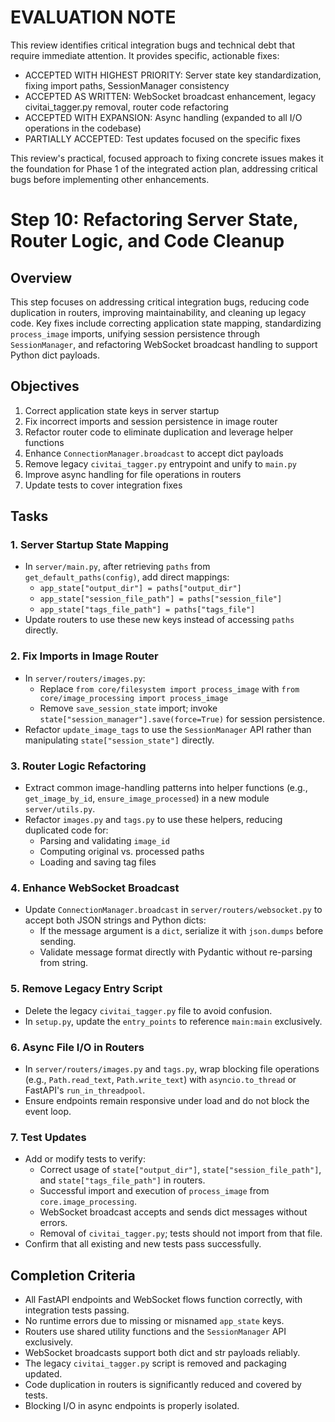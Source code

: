 # EVALUATION NOTE
This review identifies critical integration bugs and technical debt that require immediate attention. It provides specific, actionable fixes:
- ACCEPTED WITH HIGHEST PRIORITY: Server state key standardization, fixing import paths, SessionManager consistency
- ACCEPTED AS WRITTEN: WebSocket broadcast enhancement, legacy civitai_tagger.py removal, router code refactoring
- ACCEPTED WITH EXPANSION: Async handling (expanded to all I/O operations in the codebase)
- PARTIALLY ACCEPTED: Test updates focused on the specific fixes

This review's practical, focused approach to fixing concrete issues makes it the foundation for Phase 1 of the integrated action plan, addressing critical bugs before implementing other enhancements.

# Step 10: Refactoring Server State, Router Logic, and Code Cleanup

## Overview
This step focuses on addressing critical integration bugs, reducing code duplication in routers, improving maintainability, and cleaning up legacy code. Key fixes include correcting application state mapping, standardizing `process_image` imports, unifying session persistence through `SessionManager`, and refactoring WebSocket broadcast handling to support Python dict payloads.

## Objectives
1. Correct application state keys in server startup
2. Fix incorrect imports and session persistence in image router
3. Refactor router code to eliminate duplication and leverage helper functions
4. Enhance `ConnectionManager.broadcast` to accept dict payloads
5. Remove legacy `civitai_tagger.py` entrypoint and unify to `main.py`
6. Improve async handling for file operations in routers
7. Update tests to cover integration fixes

## Tasks

### 1. Server Startup State Mapping
- In `server/main.py`, after retrieving `paths` from `get_default_paths(config)`, add direct mappings:
  - `app_state["output_dir"] = paths["output_dir"]`
  - `app_state["session_file_path"] = paths["session_file"]`
  - `app_state["tags_file_path"] = paths["tags_file"]`
- Update routers to use these new keys instead of accessing `paths` directly.

### 2. Fix Imports in Image Router
- In `server/routers/images.py`:
  - Replace `from core/filesystem import process_image` with `from core/image_processing import process_image`
  - Remove `save_session_state` import; invoke `state["session_manager"].save(force=True)` for session persistence.
- Refactor `update_image_tags` to use the `SessionManager` API rather than manipulating `state["session_state"]` directly.

### 3. Router Logic Refactoring
- Extract common image-handling patterns into helper functions (e.g., `get_image_by_id`, `ensure_image_processed`) in a new module `server/utils.py`.
- Refactor `images.py` and `tags.py` to use these helpers, reducing duplicated code for:
  - Parsing and validating `image_id`
  - Computing original vs. processed paths
  - Loading and saving tag files

### 4. Enhance WebSocket Broadcast
- Update `ConnectionManager.broadcast` in `server/routers/websocket.py` to accept both JSON strings and Python dicts:
  - If the message argument is a `dict`, serialize it with `json.dumps` before sending.
  - Validate message format directly with Pydantic without re-parsing from string.

### 5. Remove Legacy Entry Script
- Delete the legacy `civitai_tagger.py` file to avoid confusion.
- In `setup.py`, update the `entry_points` to reference `main:main` exclusively.

### 6. Async File I/O in Routers
- In `server/routers/images.py` and `tags.py`, wrap blocking file operations (e.g., `Path.read_text`, `Path.write_text`) with `asyncio.to_thread` or FastAPI's `run_in_threadpool`.
- Ensure endpoints remain responsive under load and do not block the event loop.

### 7. Test Updates
- Add or modify tests to verify:
  - Correct usage of `state["output_dir"]`, `state["session_file_path"]`, and `state["tags_file_path"]` in routers.
  - Successful import and execution of `process_image` from `core.image_processing`.
  - WebSocket broadcast accepts and sends dict messages without errors.
  - Removal of `civitai_tagger.py`; tests should not import from that file.
- Confirm that all existing and new tests pass successfully.

## Completion Criteria
- All FastAPI endpoints and WebSocket flows function correctly, with integration tests passing.
- No runtime errors due to missing or misnamed `app_state` keys.
- Routers use shared utility functions and the `SessionManager` API exclusively.
- WebSocket broadcasts support both dict and str payloads reliably.
- The legacy `civitai_tagger.py` script is removed and packaging updated.
- Code duplication in routers is significantly reduced and covered by tests.
- Blocking I/O in async endpoints is properly isolated.

